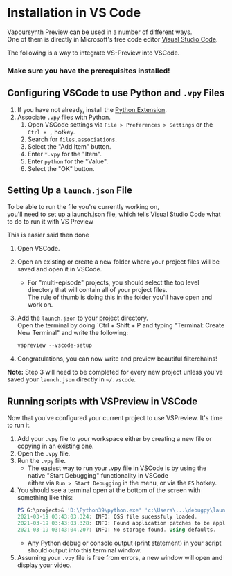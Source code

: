 # Installation in VS Code

Vapoursynth Preview can be used in a number of different ways.<br>One of them is directly in Microsoft's free code editor [Visual Studio Code](https://code.visualstudio.com).

The following is a way to integrate VS-Preview into VSCode. 

### Make sure you have the prerequisites installed!


## Configuring VSCode to use Python and `.vpy` Files

1. If you have not already, install the [Python Extension](https://marketplace.visualstudio.com/items?itemName=ms-python.python).
1. Associate `.vpy` files with Python.
    1. Open VSCode settings via `File > Preferences > Settings` or the `Ctrl + ,` hotkey.
    1. Search for `files.associations`.
    1. Select the "Add Item" button.
    1. Enter `*.vpy` for the "Item".
    1. Enter `python` for the "Value".
    1. Select the "OK" button.

## Setting Up a `launch.json` File

To be able to run the file you're currently working on,<br>you'll need to set up a launch.json file,
which tells Visual Studio Code what to do to run it with VS Preview

This is easier said then done

1. Open VSCode.
1. Open an existing or create a new folder where your project files will be saved and open it in VSCode.
    * For "multi-episode" projects, you should select the top level directory that will contain all of your project files.<br>The rule of thumb is doing this in the folder you'll have open and work on.
1. Add the `launch.json` to your project directory.<br>
    Open the terminal by doing `Ctrl + Shift + P and typing "Terminal: Create New Terminal" and write the following:

    ```powershell
    vspreview --vscode-setup
    ```
1. Congratulations, you can now write and preview beautiful filterchains!

**Note:** Step 3 will need to be completed for every new project unless you've saved your `launch.json` directly in `~/.vscode`.

## Running scripts with VSPreview in VSCode

Now that you've configured your current project to use VSPreview. It's time to run it. 

1. Add your `.vpy` file to your workspace either by creating a new file or copying in an existing one. 
1. Open the `.vpy` file.
1. Run the `.vpy` file.
    * The easiest way to run your .vpy file in VSCode is by using the native "Start Debugging" functionality in VSCode<br>either via `Run > Start Debugging` in the menu, or via the `F5` hotkey. 
1. You should see a terminal open at the bottom of the screen with something like this:
    ```powershell
    PS G:\project>& 'D:\Python39\python.exe' 'c:\Users\...\debugpy\launcher' '62134' '--' '~/vapoursynth-preview/run.py' 'G:\project\episode_1_720p.vpy'
    2021-03-19 03:43:03.324: INFO: QSS file sucessfuly loaded.
    2021-03-19 03:43:03.328: INFO: Found application patches to be applied.
    2021-03-19 03:43:04.207: INFO: No storage found. Using defaults.
    ```
    * Any Python debug or console output (print statement) in your script should output into this terminal window.
1. Assuming your `.vpy` file is free from errors, a new window will open and display your video.
